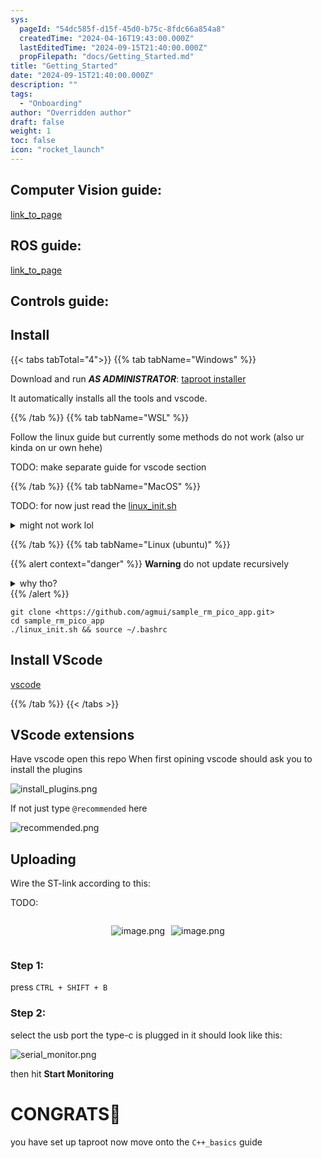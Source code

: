 ```yaml
---
sys:
  pageId: "54dc585f-d15f-45d0-b75c-8fdc66a854a8"
  createdTime: "2024-04-16T19:43:00.000Z"
  lastEditedTime: "2024-09-15T21:40:00.000Z"
  propFilepath: "docs/Getting_Started.md"
title: "Getting_Started"
date: "2024-09-15T21:40:00.000Z"
description: ""
tags:
  - "Onboarding"
author: "Overridden author"
draft: false
weight: 1
toc: false
icon: "rocket_launch"
---
```


## Computer Vision guide:

[link_to_page](86d45bc0-388b-4d26-8848-44f255f73d0e)

## ROS guide:

[link_to_page](3c76c1de-ec8f-46d6-8b0a-294005edc2d5)

## Controls guide:

## Install

{{< tabs tabTotal="4">}}
{{% tab tabName="Windows" %}}

Download and run _**AS ADMINISTRATOR**_: [taproot installer](https://github.com/Thornbots/TeachingFreshies/releases/tag/1.0)

It automatically installs all the tools and vscode.

{{% /tab %}}
{{% tab tabName="WSL" %}}

Follow the linux guide but currently some methods do not work (also ur kinda on ur own hehe)

TODO: make separate guide for vscode section

{{% /tab %}}
{{% tab tabName="MacOS" %}}

TODO: for now just read the [linux_init.sh](https://github.com/agmui/sample_rm_pico_app/blob/main/linux_init.sh)

<details>
<summary>might not work lol</summary>

`brew install libusb pkg-config`

Next install: [vscode](https://code.visualstudio.com/Download)

</details>

{{% /tab %}}
{{% tab tabName="Linux (ubuntu)" %}}

{{% alert context="danger" %}}
**Warning** do not update recursively
<details>
<summary>why tho?</summary>
There are some submodules that may go on for a while (like tinyusb) and I highly
recommend you don't need to get them.
If you want to see what submodules I update just look in `linux_init.sh`
</details>
{{% /alert %}}

```shell
git clone <https://github.com/agmui/sample_rm_pico_app.git>
cd sample_rm_pico_app
./linux_init.sh && source ~/.bashrc
```

## Install VScode

[vscode](https://code.visualstudio.com/Download)

{{% /tab %}}
{{< /tabs >}}

## VScode extensions

Have vscode open this repo
When first opining vscode should ask you to install the plugins

![install_plugins.png](https://prod-files-secure.s3.us-west-2.amazonaws.com/d518164a-d88e-44d1-a4ee-3adb3bd8bce0/89bd30f0-1825-4e77-867b-0a41ce370880/install_plugins.png?X-Amz-Algorithm=AWS4-HMAC-SHA256&X-Amz-Content-Sha256=UNSIGNED-PAYLOAD&X-Amz-Credential=ASIAZI2LB466YXTKU7X3%2F20250318%2Fus-west-2%2Fs3%2Faws4_request&X-Amz-Date=20250318T190302Z&X-Amz-Expires=3600&X-Amz-Security-Token=IQoJb3JpZ2luX2VjEAsaCXVzLXdlc3QtMiJGMEQCIGdv3%2B2mVMVyI5JBx4ARu2Cpxkmf3ErI6jJZMmX5LpxuAiA2zX3hYR5wEHZGBauiVnxy1qEE0r5uyHNFNl1ug9ID3Sr%2FAwhjEAAaDDYzNzQyMzE4MzgwNSIMAbzEANyrUZAGxXrXKtwDuZOgZBUlNFUqs9Gxi47y%2F9075glZtRjhYRczOskp65XFkBSMbWrDBzoqRnYWFN1MWMx5mq%2FW1pRiiwlt4fOmKpbYwlc2NC59gMCHVTCd8sLMAg2BG73DF%2FmMNSjUR3SrvZyBn%2Ff2BYg9hLwUD%2FcaUR67FQ4rgaq9XKKl1QZlOjzKPSlpVosEHczAvBfuS5A9JFUTXcPJddbV0Ll%2Bhovj4GRP4ddpOXGZHkFFdRwGret7LAa%2F1EEqYBX3lPMts5CLXYtL6CJ7gXzJvcbvFpYdacTeu4e04UVPsB0aIzXBynRtDkKrYzXSCYXKQp5allK%2FCiCKWUMnlrYACXXq11G4NsE9b03cszqY70LM24YJIWBVjKmXrHfEV%2Flqih7ggflGMfv40xxp5lI%2BlAo5Ib%2BLf%2FYc%2BRDDNbttg%2FyALB%2Ffrbc9W%2BZswr0Hpth5akdrWIls88hCH%2BqAOl8kbmLiqkeleUpnVJdJPFdzLk1Urtg9oQMOJ%2F0a7%2BiqZ1idZGiB%2FB2FPW%2BZK50F%2F7WHxYrG%2FVhAsTyWvIxQopCRlC8pc5PhxmCZJWAV9K1Fw6rvVvgDryTVN5qYbPjwWHNYW5pRywibBpZoHQeDRa8F6C%2Frh17uyR8fA2wIIB9Ln2wUzAYwsPPmvgY6pgFiHkJvFAycfQVxAjFlNHY0LXbHf3aEEqxmRHg9D78rXwU%2FGkF9v694LkabokBZlpHbHSdtOrLAa52SouV64rqVGS6v0xIFNCvZb83BswvzsKdTrUabSuTUZ6cRx%2F8V9bAcWkA0MdVFmCoylJdfIaGAWSzpwG7Oc4pQCjvpBMjZFqX9HUjkkrkdf5SQTvtj9KA3zteB81vfAcFiC5l5FR2UBBSpQPbU&X-Amz-Signature=d2a71076114db52166d119858ec3f73dd75cc40348ce63287fef419d13895ba1&X-Amz-SignedHeaders=host&x-id=GetObject)

If not just type `@recommended` here  

![recommended.png](https://prod-files-secure.s3.us-west-2.amazonaws.com/d518164a-d88e-44d1-a4ee-3adb3bd8bce0/61e661e9-5d85-4dfc-be0d-8d2097a5e793/recommended.png?X-Amz-Algorithm=AWS4-HMAC-SHA256&X-Amz-Content-Sha256=UNSIGNED-PAYLOAD&X-Amz-Credential=ASIAZI2LB466YXTKU7X3%2F20250318%2Fus-west-2%2Fs3%2Faws4_request&X-Amz-Date=20250318T190302Z&X-Amz-Expires=3600&X-Amz-Security-Token=IQoJb3JpZ2luX2VjEAsaCXVzLXdlc3QtMiJGMEQCIGdv3%2B2mVMVyI5JBx4ARu2Cpxkmf3ErI6jJZMmX5LpxuAiA2zX3hYR5wEHZGBauiVnxy1qEE0r5uyHNFNl1ug9ID3Sr%2FAwhjEAAaDDYzNzQyMzE4MzgwNSIMAbzEANyrUZAGxXrXKtwDuZOgZBUlNFUqs9Gxi47y%2F9075glZtRjhYRczOskp65XFkBSMbWrDBzoqRnYWFN1MWMx5mq%2FW1pRiiwlt4fOmKpbYwlc2NC59gMCHVTCd8sLMAg2BG73DF%2FmMNSjUR3SrvZyBn%2Ff2BYg9hLwUD%2FcaUR67FQ4rgaq9XKKl1QZlOjzKPSlpVosEHczAvBfuS5A9JFUTXcPJddbV0Ll%2Bhovj4GRP4ddpOXGZHkFFdRwGret7LAa%2F1EEqYBX3lPMts5CLXYtL6CJ7gXzJvcbvFpYdacTeu4e04UVPsB0aIzXBynRtDkKrYzXSCYXKQp5allK%2FCiCKWUMnlrYACXXq11G4NsE9b03cszqY70LM24YJIWBVjKmXrHfEV%2Flqih7ggflGMfv40xxp5lI%2BlAo5Ib%2BLf%2FYc%2BRDDNbttg%2FyALB%2Ffrbc9W%2BZswr0Hpth5akdrWIls88hCH%2BqAOl8kbmLiqkeleUpnVJdJPFdzLk1Urtg9oQMOJ%2F0a7%2BiqZ1idZGiB%2FB2FPW%2BZK50F%2F7WHxYrG%2FVhAsTyWvIxQopCRlC8pc5PhxmCZJWAV9K1Fw6rvVvgDryTVN5qYbPjwWHNYW5pRywibBpZoHQeDRa8F6C%2Frh17uyR8fA2wIIB9Ln2wUzAYwsPPmvgY6pgFiHkJvFAycfQVxAjFlNHY0LXbHf3aEEqxmRHg9D78rXwU%2FGkF9v694LkabokBZlpHbHSdtOrLAa52SouV64rqVGS6v0xIFNCvZb83BswvzsKdTrUabSuTUZ6cRx%2F8V9bAcWkA0MdVFmCoylJdfIaGAWSzpwG7Oc4pQCjvpBMjZFqX9HUjkkrkdf5SQTvtj9KA3zteB81vfAcFiC5l5FR2UBBSpQPbU&X-Amz-Signature=9c07994d2e03be8611c90e5484422d8fe945eb62d2a83ff2331e8c6b7303db0d&X-Amz-SignedHeaders=host&x-id=GetObject)

## Uploading

Wire the ST-link according to this:

TODO:

<div style="display: flex;flex-direction: row; column-gap:10px; max-width: 630px;justify-content: center;">
<div>

![image.png](https://prod-files-secure.s3.us-west-2.amazonaws.com/d518164a-d88e-44d1-a4ee-3adb3bd8bce0/210ecb78-1116-4d7b-b9b7-2292f66fa2c2/image.png?X-Amz-Algorithm=AWS4-HMAC-SHA256&X-Amz-Content-Sha256=UNSIGNED-PAYLOAD&X-Amz-Credential=ASIAZI2LB466VPKEN74A%2F20250318%2Fus-west-2%2Fs3%2Faws4_request&X-Amz-Date=20250318T190303Z&X-Amz-Expires=3600&X-Amz-Security-Token=IQoJb3JpZ2luX2VjEAsaCXVzLXdlc3QtMiJHMEUCIEN15QYUesVhIxhKuxTb1XzpCLxJzfL50mrtp9y9Ex26AiEA5GyiRjrnXIhp1kQOFs78SQUw%2FpFlbq0UzHJ8YAkZDhgq%2FwMIYxAAGgw2Mzc0MjMxODM4MDUiDIUsF07yFqAZfnfFcyrcAwlpPhErEX4EIy%2BrcNDA9OBUsIh6nMTLdOBHsgu%2FTP4jjVbLPtZjf1I3A9AOwe7uDxOmkmmNFb0Izrtn2c3DUqQXkqKMrHqjbRgkiZ7za9ZQMc5eNg6ZaJLD6SMMBVU5R4SiCXgAaj7hEGVMptr2n8UbpS2M73NO92pXQsHBY8rEL8cazzlIhTuxXcwdVRj3KFRFz22YdYBMDsQDf%2BNPVWRa%2B7%2FnB0T8vNYaC4k%2FR7jHTRQbArlbWbzewjRKZOQl6Bara61qOaTLzkazPqkWWqTt%2Fmos5zP1eymy7%2BF9EGC%2BvTbJn20GdsBBWDpeDhwdahPilj8WMD%2FHcSWYYj2lRz8J8kURcNpT%2BiJswD2YtRJK3ZnRNiBzMRRI0x2p8Y%2FMhnfgNVRdkpDzhQApIEIyVijVU4FrCT3ZGQkv%2FAWlQRWcyBMADSe9Lo0uApfHNiqxz6QATOA3tqH6MTPdRQMJEpBUG3wVAmgD0uMS0ImM%2FR%2BEb1Dr0iNsU46%2Bj%2FNMQbWq3iDqlL8PxWIDE5NpBPjl1BSJqSety0lGkR2gH0I7mI%2BVp51h8q5FCMNmq0D4uzkslJkBRp0jXCroIAZ%2FbcgfHEmIYNjYfPf%2BHc2cX4yTULYIz3MERsytlDOI209IML3z5r4GOqUBci57m2JkrcEO%2BZHSPRl7I%2BL0nSZ%2FxijOn88HBw2U0rTZFQd%2BVhAOSis0gbrD3vfRdaBKK4qXiqBECk1eH%2F51p4US71M%2FMHSa9FMhDYyqHx%2FJ0NeEt22MkxQlDrve7sTB6IL748Pl0ubZAWkuRYeAg0LS9rwNiTF1jPtk4pee2ujBu7m9%2BS7xHkpmrHXjSJlusLxf3uVEE0Ma%2F4uZ2ulPTlNaUtKB&X-Amz-Signature=f835c9f28211b3225367bfbc12e4fcc2ee6d4248896debe2d890d4538530ed5f&X-Amz-SignedHeaders=host&x-id=GetObject)

</div>
<div>

![image.png](https://prod-files-secure.s3.us-west-2.amazonaws.com/d518164a-d88e-44d1-a4ee-3adb3bd8bce0/33a0fd0f-8ca6-4a86-8e09-26e95ded1fff/image.png?X-Amz-Algorithm=AWS4-HMAC-SHA256&X-Amz-Content-Sha256=UNSIGNED-PAYLOAD&X-Amz-Credential=ASIAZI2LB466T2UHP3ZK%2F20250318%2Fus-west-2%2Fs3%2Faws4_request&X-Amz-Date=20250318T190307Z&X-Amz-Expires=3600&X-Amz-Security-Token=IQoJb3JpZ2luX2VjEAsaCXVzLXdlc3QtMiJGMEQCIE9uJ4jfV4b%2BpqAP%2FeWnmVijEp5%2BuYZrrgHMayuG7%2BqHAiBjMntt1mFt6PpiZsQCP3L427b9hvttZpP4IHQGRntpOSr%2FAwhjEAAaDDYzNzQyMzE4MzgwNSIMqbk%2Bg2dcsg14IrPeKtwDu0y1032oJc5yJYC6ISLq7sGGCTP079hcYzlj5m2x6kbcCh7rFap%2FDsNX6P5C9Hd9MC%2F1RxLy4qHKFMf%2FNWeKQohmYTgyTqm%2BqhV%2FkWp9yWYizQZcbPD6WUlJVx00ZfqvpCRpfmEYtV3FxGFSN1XZMX8U%2FPMkYVz2lsraMbNEcQt8xQNJQGf8TVymjq6kdmOTghG6p3oAVFHK2w8kfeoDzvejyLvzvKMujoMNUtjubh%2Fv5V%2B%2FgTcsLs8DZeQQJD3wVuXzgl0EMryCJrd1%2BRP1nwSaLhdI5KfEZ3Cb6vHQMqhozY0vuEzOnjmcqwP1M7fwcoKo0k57IARn8uYTrVoZL5q7JfJs5pwEEG7Mcr%2BlUiWZFrSxb56HSIf1YXg3eULr4U78YaonWFXzIBEP7u9dtuUdiqlZNe7W9tk%2FOjrIOvF6U8UcvmIDGVXUIWbTIv8VaqBipIBud%2BSega5B42NRhX%2B8HtUF5siHuelGcCIPmXuj%2F7JQUKY1VBZALpoIlEZSVXBrgSN9MUUm26nP%2Fdt%2BmEyHp%2Fp%2B2h7846HzoIlzIL%2BmKV2OQbpZZVdLhIkbMwDwnxi3T8ZlOXS9TepI3ssWrz3k5fGM6sCkNwakcCBtrIUf8qWkgzRnp2NMWDgw8vPmvgY6pgHXg7hejNlHx6fVcUp3MlJN4USNz3UMIN0W%2Bgbw49Jb0fa9QST11mrhZ0Pc1tAKsUvenQ2BEWr5hEYIrh5z3e1c2kGMLb6F35nd3E8KIZbdNqZ%2BeNsgVti87at4ztuh7jo%2Bt5VYa9VGyJILLgGHPc5SG6ek5XzDk8bnQRXrkzLCr2DC2Hhc%2Ff3IurgyGiTCrXCmBsROngtMzx%2Flq42bbkKqXGMJDfwm&X-Amz-Signature=aff74e8dbe0d197caa26def897502036d0053ac8c7433835dd28182f4c2da319&X-Amz-SignedHeaders=host&x-id=GetObject)

</div>
</div>

### Step 1:

press `CTRL + SHIFT + B`

### Step 2:

select the usb port the type-c is plugged in it should look like this:

![serial_monitor.png](https://prod-files-secure.s3.us-west-2.amazonaws.com/d518164a-d88e-44d1-a4ee-3adb3bd8bce0/f03f4774-05d4-4393-b6a0-d5efb6d315ab/serial_monitor.png?X-Amz-Algorithm=AWS4-HMAC-SHA256&X-Amz-Content-Sha256=UNSIGNED-PAYLOAD&X-Amz-Credential=ASIAZI2LB466YXTKU7X3%2F20250318%2Fus-west-2%2Fs3%2Faws4_request&X-Amz-Date=20250318T190302Z&X-Amz-Expires=3600&X-Amz-Security-Token=IQoJb3JpZ2luX2VjEAsaCXVzLXdlc3QtMiJGMEQCIGdv3%2B2mVMVyI5JBx4ARu2Cpxkmf3ErI6jJZMmX5LpxuAiA2zX3hYR5wEHZGBauiVnxy1qEE0r5uyHNFNl1ug9ID3Sr%2FAwhjEAAaDDYzNzQyMzE4MzgwNSIMAbzEANyrUZAGxXrXKtwDuZOgZBUlNFUqs9Gxi47y%2F9075glZtRjhYRczOskp65XFkBSMbWrDBzoqRnYWFN1MWMx5mq%2FW1pRiiwlt4fOmKpbYwlc2NC59gMCHVTCd8sLMAg2BG73DF%2FmMNSjUR3SrvZyBn%2Ff2BYg9hLwUD%2FcaUR67FQ4rgaq9XKKl1QZlOjzKPSlpVosEHczAvBfuS5A9JFUTXcPJddbV0Ll%2Bhovj4GRP4ddpOXGZHkFFdRwGret7LAa%2F1EEqYBX3lPMts5CLXYtL6CJ7gXzJvcbvFpYdacTeu4e04UVPsB0aIzXBynRtDkKrYzXSCYXKQp5allK%2FCiCKWUMnlrYACXXq11G4NsE9b03cszqY70LM24YJIWBVjKmXrHfEV%2Flqih7ggflGMfv40xxp5lI%2BlAo5Ib%2BLf%2FYc%2BRDDNbttg%2FyALB%2Ffrbc9W%2BZswr0Hpth5akdrWIls88hCH%2BqAOl8kbmLiqkeleUpnVJdJPFdzLk1Urtg9oQMOJ%2F0a7%2BiqZ1idZGiB%2FB2FPW%2BZK50F%2F7WHxYrG%2FVhAsTyWvIxQopCRlC8pc5PhxmCZJWAV9K1Fw6rvVvgDryTVN5qYbPjwWHNYW5pRywibBpZoHQeDRa8F6C%2Frh17uyR8fA2wIIB9Ln2wUzAYwsPPmvgY6pgFiHkJvFAycfQVxAjFlNHY0LXbHf3aEEqxmRHg9D78rXwU%2FGkF9v694LkabokBZlpHbHSdtOrLAa52SouV64rqVGS6v0xIFNCvZb83BswvzsKdTrUabSuTUZ6cRx%2F8V9bAcWkA0MdVFmCoylJdfIaGAWSzpwG7Oc4pQCjvpBMjZFqX9HUjkkrkdf5SQTvtj9KA3zteB81vfAcFiC5l5FR2UBBSpQPbU&X-Amz-Signature=b2f90e7d81d5bddd40b0629ed7c5182132a5c378b0de6182f354a5dcc08105a7&X-Amz-SignedHeaders=host&x-id=GetObject)

then hit **Start Monitoring**

# CONGRATS🎉

you have set up taproot now move onto the `C++_basics` guide
